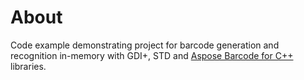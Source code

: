 # About

Code example demonstrating project for barcode generation and recognition in-memory with GDI+, STD and [Aspose Barcode for C++](https://products.aspose.com/barcode/cpp) libraries.